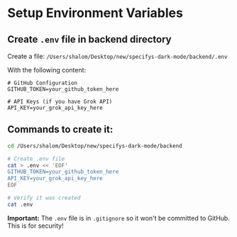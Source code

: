 # Setup Environment Variables

## Create `.env` file in backend directory

Create a file: `/Users/shalom/Desktop/new/specifys-dark-mode/backend/.env`

With the following content:

```env
# GitHub Configuration
GITHUB_TOKEN=your_github_token_here

# API Keys (if you have Grok API)
API_KEY=your_grok_api_key_here
```

## Commands to create it:

```bash
cd /Users/shalom/Desktop/new/specifys-dark-mode/backend

# Create .env file
cat > .env << 'EOF'
GITHUB_TOKEN=your_github_token_here
API_KEY=your_grok_api_key_here
EOF

# Verify it was created
cat .env
```

**Important:** The `.env` file is in `.gitignore` so it won't be committed to GitHub. This is for security!

